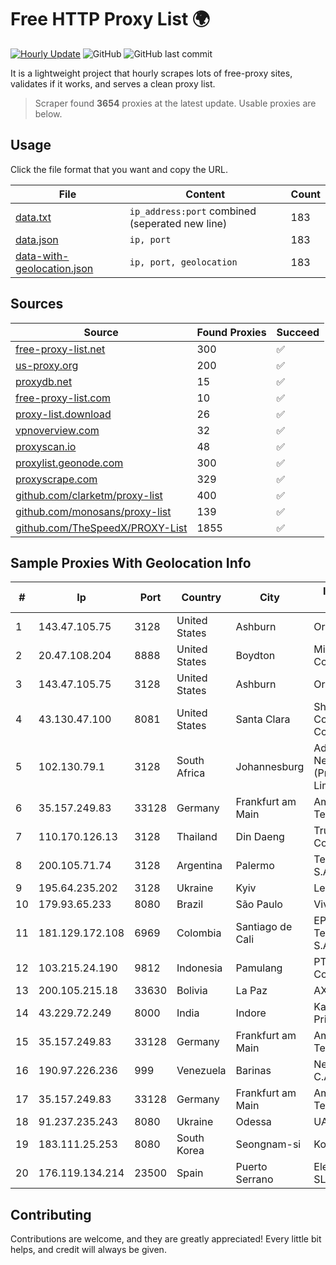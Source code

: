 
# Free HTTP Proxy List 🌍

[![Hourly Update](https://github.com/mertguvencli/http-proxy-list/actions/workflows/main.yml/badge.svg?branch=main)](https://github.com/mertguvencli/http-proxy-list/actions/workflows/main.yml)
![GitHub](https://img.shields.io/github/license/mertguvencli/http-proxy-list)
![GitHub last commit](https://img.shields.io/github/last-commit/mertguvencli/http-proxy-list)

It is a lightweight project that hourly scrapes lots of free-proxy sites, validates if it works, and serves a clean proxy list.


> Scraper found **3654** proxies at the latest update. Usable proxies are below.

## Usage

Click the file format that you want and copy the URL.


|File|Content|Count|
|----|-------|-----|
|[data.txt](https://raw.githubusercontent.com/mertguvencli/http-proxy-list/main/proxy-list/data.txt)|`ip_address:port` combined (seperated new line)|183|
|[data.json](https://raw.githubusercontent.com/mertguvencli/http-proxy-list/main/proxy-list/data.json)|`ip, port`|183|
|[data-with-geolocation.json](https://raw.githubusercontent.com/mertguvencli/http-proxy-list/main/proxy-list/data-with-geolocation.json)|`ip, port, geolocation`|183|

## Sources

|Source|Found Proxies|Succeed|
|------|-------------|-------|
|[free-proxy-list.net](https://free-proxy-list.net)|300|✅|
|[us-proxy.org](https://www.us-proxy.org)|200|✅|
|[proxydb.net](http://proxydb.net)|15|✅|
|[free-proxy-list.com](https://free-proxy-list.com/?page=&port=&type%5B%5D=http&type%5B%5D=https&up_time=0&search=Search)|10|✅|
|[proxy-list.download](https://www.proxy-list.download/HTTP)|26|✅|
|[vpnoverview.com](https://vpnoverview.com/privacy/anonymous-browsing/free-proxy-servers)|32|✅|
|[proxyscan.io](https://www.proxyscan.io)|48|✅|
|[proxylist.geonode.com](https://proxylist.geonode.com/api/proxy-list?limit=300&page=1&sort_by=lastChecked&sort_type=desc&protocols=http,https)|300|✅|
|[proxyscrape.com](https://api.proxyscrape.com/v2/?request=displayproxies&protocol=http&timeout=10000&country=all&ssl=all&anonymity=all)|329|✅|
|[github.com/clarketm/proxy-list](https://raw.githubusercontent.com/clarketm/proxy-list/master/proxy-list-raw.txt)|400|✅|
|[github.com/monosans/proxy-list](https://raw.githubusercontent.com/monosans/proxy-list/main/proxies/http.txt)|139|✅|
|[github.com/TheSpeedX/PROXY-List](https://raw.githubusercontent.com/TheSpeedX/PROXY-List/master/http.txt)|1855|✅|


## Sample Proxies With Geolocation Info

|#|Ip|Port|Country|City|Internet Service Provider|
|-|--|----|-------|----|-------------------------|
|1|143.47.105.75|3128|United States|Ashburn|Oracle Corporation|
|2|20.47.108.204|8888|United States|Boydton|Microsoft Corporation|
|3|143.47.105.75|3128|United States|Ashburn|Oracle Corporation|
|4|43.130.47.100|8081|United States|Santa Clara|Shenzhen Tencent Computer Systems Company Limited|
|5|102.130.79.1|3128|South Africa|Johannesburg|Adnexus Celerity Networks (Proprietary) Limited|
|6|35.157.249.83|33128|Germany|Frankfurt am Main|Amazon Technologies Inc.|
|7|110.170.126.13|3128|Thailand|Din Daeng|True Internet Corporation CO. Ltd.|
|8|200.105.71.74|3128|Argentina|Palermo|Telecom Argentina S.A.|
|9|195.64.235.202|3128|Ukraine|Kyiv|Lekol LLC|
|10|179.93.65.233|8080|Brazil|São Paulo|Vivo|
|11|181.129.172.108|6969|Colombia|Santiago de Cali|EPM Telecomunicaciones S.A. E.S.P.|
|12|103.215.24.190|9812|Indonesia|Pamulang|PT.Indonesia Comnets Plus|
|13|200.105.215.18|33630|Bolivia|La Paz|AXS Bolivia S. A.|
|14|43.229.72.249|8000|India|Indore|Kappa E-Ventures Private Limited|
|15|35.157.249.83|33128|Germany|Frankfurt am Main|Amazon Technologies Inc.|
|16|190.97.226.236|999|Venezuela|Barinas|NetLink América C.A.|
|17|35.157.249.83|33128|Germany|Frankfurt am Main|Amazon Technologies Inc.|
|18|91.237.235.243|8080|Ukraine|Odessa|UAProstir Ltd.|
|19|183.111.25.253|8080|South Korea|Seongnam-si|Korea Telecom|
|20|176.119.134.214|23500|Spain|Puerto Serrano|Electro Puerto SUR SL|



## Contributing

Contributions are welcome, and they are greatly appreciated! Every
little bit helps, and credit will always be given.

